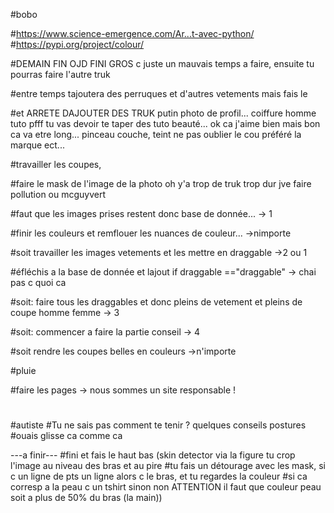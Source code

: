 #bobo

#https://www.science-emergence.com/Ar...t-avec-python/
#https://pypi.org/project/colour/



#DEMAIN FIN OJD FINI GROS c juste un mauvais temps a faire, ensuite tu pourras faire l'autre truk

#entre temps tajoutera des perruques et d'autres vetements mais fais le

#et ARRETE DAJOUTER DES TRUK putin photo de profil... coiffure homme tuto pfff tu vas devoir te taper des tuto beauté... ok ca j'aime bien mais bon ca va etre long... pinceau couche, teint ne pas oublier le cou préféré la marque ect...



#travailler les coupes,

#faire le mask de l'image de la photo oh y'a trop de truk trop dur jve faire pollution ou mcguyvert 

#faut que les images prises restent donc base de donnée... -> 1

#finir les couleurs et remflouer les nuances de couleur... ->nimporte

#soit travailler les images vetements et les mettre en draggable ->2 ou 1

#éfléchis a la base de donnée et lajout if draggable =="draggable"  -> chai pas c quoi ca   

#soit: faire tous les draggables et donc pleins de vetement et pleins de coupe homme femme -> 3

#soit: commencer a faire la partie conseil -> 4

#soit  rendre les coupes belles en couleurs ->n'importe



#pluie

#faire les pages -> nous sommes un site responsable !
#

#autiste
#Tu ne sais pas comment te tenir ? quelques conseils postures
#ouais glisse ca comme ca




---a finir---
#fini et fais le haut bas (skin detector via la figure tu crop l'image au niveau des bras et au pire
#tu fais un détourage avec les mask, si c un ligne de pts un ligne alors c le bras, et tu regardes la couleur 
#si ca corresp a la peau c un tshirt sinon non ATTENTION il faut que couleur peau soit a plus de 50% du bras (la main))




